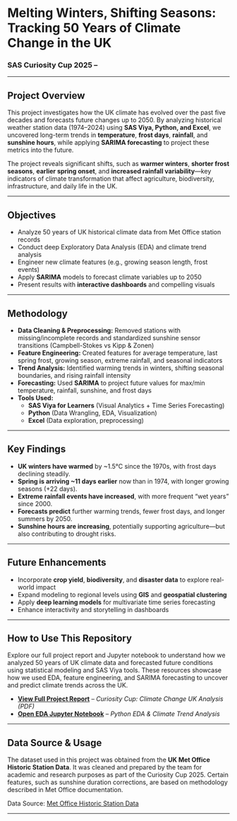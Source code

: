 # Melting Winters, Shifting Seasons: Tracking 50 Years of Climate Change in the UK  
### SAS Curiosity Cup 2025 – 

---

## Project Overview

This project investigates how the UK climate has evolved over the past five decades and forecasts future changes up to 2050. By analyzing historical weather station data (1974–2024) using **SAS Viya, Python, and Excel**, we uncovered long-term trends in **temperature**, **frost days**, **rainfall**, and **sunshine hours**, while applying **SARIMA forecasting** to project these metrics into the future.

The project reveals significant shifts, such as **warmer winters**, **shorter frost seasons**, **earlier spring onset**, and **increased rainfall variability**—key indicators of climate transformation that affect agriculture, biodiversity, infrastructure, and daily life in the UK.

---

## Objectives

- Analyze 50 years of UK historical climate data from Met Office station records
- Conduct deep Exploratory Data Analysis (EDA) and climate trend analysis
- Engineer new climate features (e.g., growing season length, frost events)
- Apply **SARIMA** models to forecast climate variables up to 2050
- Present results with **interactive dashboards** and compelling visuals

---

## Methodology

- **Data Cleaning & Preprocessing:** Removed stations with missing/incomplete records and standardized sunshine sensor transitions (Campbell-Stokes vs Kipp & Zonen)
- **Feature Engineering:** Created features for average temperature, last spring frost, growing season, extreme rainfall, and seasonal indicators
- **Trend Analysis:** Identified warming trends in winters, shifting seasonal boundaries, and rising rainfall intensity
- **Forecasting:** Used **SARIMA** to project future values for max/min temperature, rainfall, sunshine, and frost days
- **Tools Used:** 
  - **SAS Viya for Learners** (Visual Analytics + Time Series Forecasting)
  - **Python** (Data Wrangling, EDA, Visualization)
  - **Excel** (Data exploration, preprocessing)

---

## Key Findings

- **UK winters have warmed** by ~1.5°C since the 1970s, with frost days declining steadily.
- **Spring is arriving ~11 days earlier** now than in 1974, with longer growing seasons (+22 days).
- **Extreme rainfall events have increased**, with more frequent “wet years” since 2000.
- **Forecasts predict** further warming trends, fewer frost days, and longer summers by 2050.
- **Sunshine hours are increasing**, potentially supporting agriculture—but also contributing to drought risks.

---

## Future Enhancements

- Incorporate **crop yield**, **biodiversity**, and **disaster data** to explore real-world impact
- Expand modeling to regional levels using **GIS** and **geospatial clustering**
- Apply **deep learning models** for multivariate time series forecasting
- Enhance interactivity and storytelling in dashboards

---

## How to Use This Repository

Explore our full project report and Jupyter notebook to understand how we analyzed 50 years of UK climate data and forecasted future conditions using statistical modeling and SAS Viya tools. These resources showcase how we used EDA, feature engineering, and SARIMA forecasting to uncover and predict climate trends across the UK.

- [**View Full Project Report**](https://github.com/magarSushant/Climate-Evolution-UK-1974-to-2050-SAS-Curiosity-Cup-2025/blob/main/Curiousity%20Cup_Data%20Ninja_Climate%20change%20UK%20analysis.pdf) – *Curiosity Cup: Climate Change UK Analysis (PDF)*  
- [**Open EDA Jupyter Notebook**](https://github.com/magarSushant/Climate-Evolution-UK-1974-to-2050-SAS-Curiosity-Cup-2025/blob/main/SAS%20Curiosity%20CUP%20EDA.ipynb) – *Python EDA & Climate Trend Analysis*


---

## Data Source & Usage

The dataset used in this project was obtained from the **UK Met Office Historic Station Data**. It was cleaned and prepared by the team for academic and research purposes as part of the Curiosity Cup 2025. Certain features, such as sunshine duration corrections, are based on methodology described in Met Office documentation.

Data Source: [Met Office Historic Station Data](https://www.metoffice.gov.uk/research/climate/maps-and-data/historic-station-data)

---




